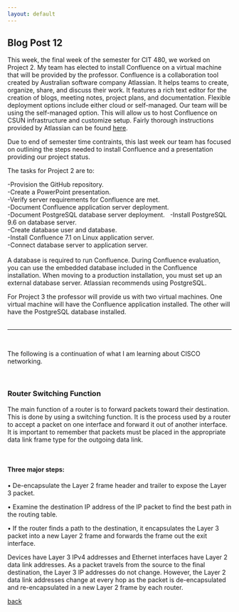 ```yaml
---
layout: default
---
```


## Blog Post 12



This week, the final week of the semester for CIT 480, we worked on Project 2. My team has elected to install Confluence on a virtual machine that will be provided by the professor. Confluence is a collaboration tool created by Australian software company Atlassian. It helps teams to create, organize, share, and discuss their work. It features a rich text editor for the creation of blogs, meeting notes, project plans, and documentation. Flexible deployment options include either cloud or self-managed. Our team will be using the self-managed option. This will allow us to host Confluence on CSUN infrastructure and customize setup. Fairly thorough instructions provided by Atlassian can be found [here](https://confluence.atlassian.com/doc/confluence-installation-guide-135681.html). 

Due to end of semester time contraints, this last week our team has focused on outlining the steps needed to install Confluence and a presentation providing our project status. 

The tasks for Project 2 are to:

-Provision the GitHub repository.
&nbsp;  
-Create a PowerPoint presentation.
&nbsp;  
-Verify server requirements for Confluence are met.
&nbsp;  
-Document Confluence application server deployment. 
&nbsp;  
-Document PostgreSQL database server deployment.
&nbsp;
-Install PostgreSQL 9.6 on database server.
&nbsp;  
-Create database user and database.
&nbsp;  
-Install Confluence 7.1 on Linux application server.
&nbsp;  
-Connect database server to application server. 
&nbsp;
&nbsp; 
&nbsp; 
<br>
<br>
A database is required to run Confluence. During Confluence evaluation, you can use the embedded database included in the Confluence installation. When moving to a production installation, you must set up an external database server. Atlassian recommends using PostgreSQL. 

For Project 3 the professor will provide us with two virtual machines. One virtual machine will have the Confluence application installed. The other will have the PostgreSQL database installed.  
&nbsp;
&nbsp;

----------------

&nbsp;
&nbsp;

The following is a continuation of what I am learning about CISCO networking. 

&nbsp;

### Router Switching Function

The main function of a router is to forward packets toward their destination. This is done by using a switching function. It is the process used by a router to accept a packet on one interface and forward it out of another interface. It is important to remember that packets must be placed in the appropriate data link frame type for the outgoing data link.
 
&nbsp;

#### Three major steps:

•    De-encapsulate the Layer 2 frame header and trailer to expose the Layer 3 packet. 

•    Examine the destination IP address of the IP packet to find the best path in the routing table.

•    If the router finds a path to the destination, it encapsulates the Layer 3 packet into a new Layer 2 frame and forwards the frame out the exit interface.


Devices have Layer 3 IPv4 addresses and Ethernet interfaces have Layer 2 data link addresses. As a packet travels from the source to the final destination, the Layer 3 IP addresses do not change. However, the Layer 2 data link addresses change at every hop as the packet is de-encapsulated and re-encapsulated in a new Layer 2 frame by each router.





[back](../blog.html)
